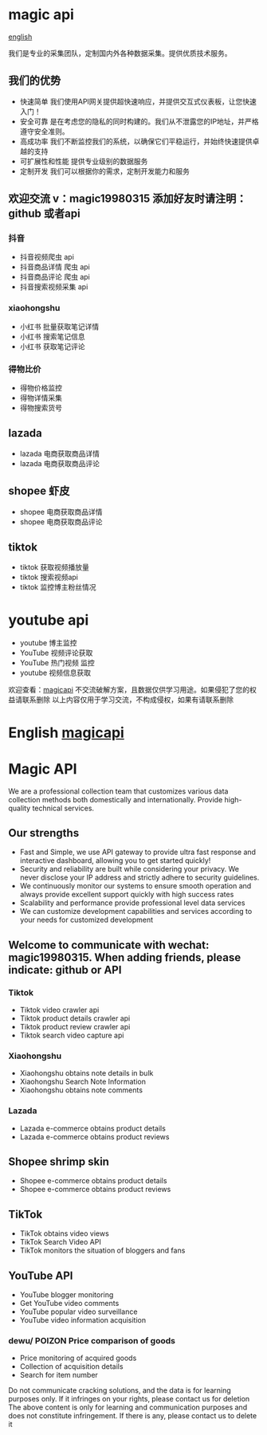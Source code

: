 # magic api  

[english](https://github.com/magic999999/magicapi/blob/main/en_readme.md)


我们是专业的采集团队，定制国内外各种数据采集。提供优质技术服务。


## 我们的优势
* 快速简单 我们使用API网关提供超快速响应，并提供交互式仪表板，让您快速入门！
* 安全可靠 是在考虑您的隐私的同时构建的。我们从不泄露您的IP地址，并严格遵守安全准则。
* 高成功率 我们不断监控我们的系统，以确保它们平稳运行，并始终快速提供卓越的支持
* 可扩展性和性能 提供专业级别的数据服务
* 定制开发 我们可以根据你的需求，定制开发能力和服务


## 欢迎交流  v：magic19980315 添加好友时请注明：github 或者api


###  抖音
* 抖音视频爬虫 api
* 抖音商品详情 爬虫 api
* 抖音商品评论 爬虫 api
* 抖音搜索视频采集 api

### xiaohongshu
* 小红书 批量获取笔记详情
* 小红书 搜索笔记信息
* 小红书 获取笔记评论

### 得物比价
* 得物价格监控
* 得物详情采集
* 得物搜索货号

## lazada 
* lazada 电商获取商品详情
* lazada 电商获取商品评论

## shopee 虾皮
* shopee 电商获取商品详情
* shopee 电商获取商品评论

## tiktok
* tiktok 获取视频播放量
* tiktok 搜索视频api
* tiktok 监控博主粉丝情况

# youtube api
* youtube 博主监控
* YouTube 视频评论获取
* YouTube 热门视频 监控
* youtube 视频信息获取


欢迎查看：[magicapi](https://bodapi.com/)
不交流破解方案，且数据仅供学习用途。如果侵犯了您的权益请联系删除
以上内容仅用于学习交流，不构成侵权，如果有请联系删除


 
# English [magicapi](https://bodapi.com/)

# Magic API
We are a professional collection team that customizes various data collection methods both domestically and internationally. Provide high-quality technical services.

## Our strengths
* Fast and Simple, we use API gateway to provide ultra fast response and interactive dashboard, allowing you to get started quickly!
* Security and reliability are built while considering your privacy. We never disclose your IP address and strictly adhere to security guidelines.
* We continuously monitor our systems to ensure smooth operation and always provide excellent support quickly with high success rates
* Scalability and performance provide professional level data services
* We can customize development capabilities and services according to your needs for customized development

## Welcome to communicate with wechat: magic19980315. When adding friends, please indicate: github or API
### Tiktok
* Tiktok video crawler api
* Tiktok product details crawler api
* Tiktok product review crawler api
* Tiktok search video capture api

### Xiaohongshu
* Xiaohongshu obtains note details in bulk
* Xiaohongshu Search Note Information
* Xiaohongshu obtains note comments

### Lazada
* Lazada e-commerce obtains product details
* Lazada e-commerce obtains product reviews

## Shopee shrimp skin
* Shopee e-commerce obtains product details
* Shopee e-commerce obtains product reviews

## TikTok
* TikTok obtains video views
* TikTok Search Video API
* TikTok monitors the situation of bloggers and fans

## YouTube API
* YouTube blogger monitoring
* Get YouTube video comments
* YouTube popular video surveillance
* YouTube video information acquisition

### dewu/ POIZON Price comparison of goods 
* Price monitoring of acquired goods
* Collection of acquisition details
* Search for item number

Do not communicate cracking solutions, and the data is for learning purposes only. If it infringes on your rights, please contact us for deletion
The above content is only for learning and communication purposes and does not constitute infringement. If there is any, please contact us to delete it

